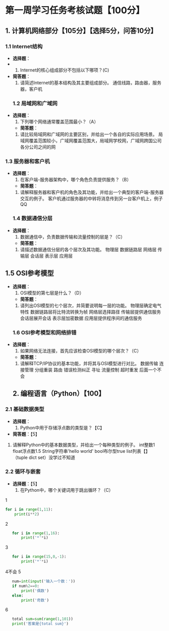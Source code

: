 # 第一周学习任务考核试题【100分】

## 1. 计算机网络部分【105分】【选择5分，问答10分】

### 1.1 Internet结构
- **选择题**：
- 1. Internet的核心组成部分不包括以下哪项？(C)
- **简答题**：
  1. 请简述Internet的基本结构及其主要组成部分。
   通信线路，路由器，服务器，客户机
   ### 1.2 局域网和广域网
- **选择题**：
  1. 下列哪个网络通常覆盖范围最小？（A）
   - **简答题**：
  1. 请比较局域网和广域网的主要区别，并给出一个各自的实际应用场景。
局域网覆盖范围较小，广域网覆盖范围大，局域网学校网，广域网跨国公司各分公司之间的网
### 1.3 服务器和客户机
- **选择题**：
  1. 在客户端-服务器架构中，哪个角色负责提供服务？（B）
   - **简答题**：
  1. 请解释服务器和客户机的角色及其功能，并给出一个典型的客户端-服务器交互的例子。
   客户机通过服务器的中转将消息传到另一台客户机上，例子QQ
   ### 1.4 数据通信分层
- **选择题**：
  1. 数据通信中，负责数据传输和流量控制的层是？（C）
   - **简答题**：
  1. 请描述数据通信分层的各个层次及其功能。
物理层 数据链路层 网络层 传输层 会话层 表示层 应用层
## 1.5 OSI参考模型
- **选择题**：
  1. OSI模型的第七层是什么？（D）
   - **简答题**：
  1. 请列出OSI模型的七个层次，并简要说明每一层的功能。
   物理层确定电气特性 数据链路层将比特流转换为帧 网络层选择路径
   传输层提供通信服务 会话层展开会话 表示层加密数据 应用层提供程序间的通信服务
   ### 1.6 OSI参考模型和网络排错
- **选择题**：
  1. 如果网络无法连接，首先应该检查OSI模型的哪个层次？（C）
   - **简答题**：
  1. 请解释TCP/IP协议的基本功能，并将其与OSI模型进行对比。
   数据传输 连接管理 分组重装 路由 错误检测纠正 寻址 流量控制 超时重发 后面一个不会
   ## 2. 编程语言（Python）【100】

### 2.1 基础数据类型
- **选择题**：
  1. Python中用于存储浮点数的类型是？【C】
 - **简答题**：【5】
  1. 请解释Python中的基本数据类型，并给出一个每种类型的例子。
   int整数1 float浮点数1.5 String字符串'hello world' bool布尔型true list列表【】 （tuple dict set）没学过不知道
   ### 2.2 循环与嵌套
- **选择题**：【5】
  1. 在Python中，哪个关键词用于跳出循环？（C）
   
1
   ```python
   for i in range(1,11):
       print(i**2)
   ```
2
```python
   for i in range(1,16):
       print('*'*i)
```
3
```python
   for i in range(15,0,-1):
       print('*'*i)
```
4不会
5
```python
   num=int(input('输入一个数：'))
   if num%2==0:
       print('偶数')
   else:
       print('奇数')
```
6
```python
   total sum=sum(range(1,101))
   print('答案是{total sum}')